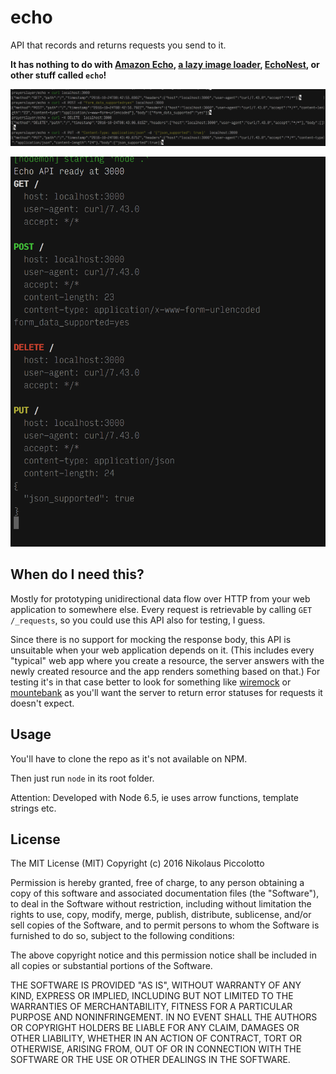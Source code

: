 # echo

API that records and returns requests you send to it.

**It has nothing to do with [Amazon Echo](https://en.wikipedia.org/wiki/Amazon_Echo), [a lazy image loader](https://github.com/toddmotto/echo), [EchoNest](http://the.echonest.com/), or other stuff called `echo`!**

![Echo](./img/echo2.png)

![Echo](./img/echo.png)

## When do I need this?

Mostly for prototyping unidirectional data flow over HTTP from your web application to somewhere else. Every request is retrievable by calling `GET /_requests`, so you could use this API also for testing, I guess.

Since there is no support for mocking the response body, this API is unsuitable when your web application depends on it. (This includes every "typical" web app where you create a resource, the server answers with the newly created resource and the app renders something based on that.) For testing it's in that case better to look for something like [wiremock](http://wiremock.org/) or [mountebank](http://www.mbtest.org/) as you'll want the server to return error statuses for requests it doesn't expect.

## Usage

You'll have to clone the repo as it's not available on NPM.

Then just run `node` in its root folder.

Attention: Developed with Node 6.5, ie uses arrow functions, template strings etc.

## License

The MIT License (MIT)
Copyright (c) 2016 Nikolaus Piccolotto

Permission is hereby granted, free of charge, to any person obtaining a copy of this software and associated documentation files (the "Software"), to deal in the Software without restriction, including without limitation the rights to use, copy, modify, merge, publish, distribute, sublicense, and/or sell copies of the Software, and to permit persons to whom the Software is furnished to do so, subject to the following conditions:

The above copyright notice and this permission notice shall be included in all copies or substantial portions of the Software.

THE SOFTWARE IS PROVIDED "AS IS", WITHOUT WARRANTY OF ANY KIND, EXPRESS OR IMPLIED, INCLUDING BUT NOT LIMITED TO THE WARRANTIES OF MERCHANTABILITY, FITNESS FOR A PARTICULAR PURPOSE AND NONINFRINGEMENT. IN NO EVENT SHALL THE AUTHORS OR COPYRIGHT HOLDERS BE LIABLE FOR ANY CLAIM, DAMAGES OR OTHER LIABILITY, WHETHER IN AN ACTION OF CONTRACT, TORT OR OTHERWISE, ARISING FROM, OUT OF OR IN CONNECTION WITH THE SOFTWARE OR THE USE OR OTHER DEALINGS IN THE SOFTWARE.
